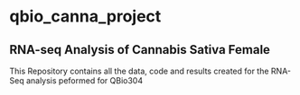# qbio_canna_project
## RNA-seq Analysis of Cannabis Sativa Female 

This Repository contains all the data, code and results created for the RNA-Seq analysis peformed for QBio304


